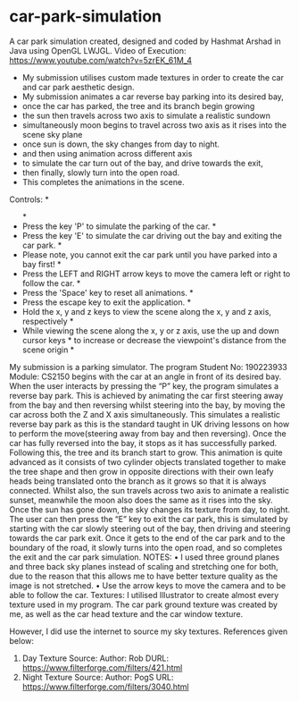 # car-park-simulation
A car park simulation created, designed and coded by Hashmat Arshad in Java using OpenGL LWJGL.
Video of Execution: https://www.youtube.com/watch?v=5zrEK_61M_4

* My submission utilises custom made textures in order to create the car and car park aesthetic design.
 * My submission animates a car reverse bay parking into its desired bay,
 * once the car has parked, the tree and its branch begin growing
 * the sun then travels across two axis to simulate a realistic sundown
 * simultaneously moon begins to travel across two axis as it rises into the scene sky plane
 * once sun is down, the sky changes from day to night.
 * and then using animation across different axis
 * to simulate the car turn out of the bay, and  drive towards the exit,
 * then finally, slowly turn into the open road.
 * This completes the animations in the scene.
 
  <p>Controls:
 * <ul>
 * <li>Press the key 'P' to simulate the parking of the car.
 * <li>Press the key 'E'  to simulate the car driving out the bay and exiting the car park.
 * <li>Please note, you cannot exit the car park until you have parked into a bay first!
 * <li>Press the LEFT and RIGHT arrow keys to move the camera left or right to follow the car.
 * <li>Press the 'Space' key to reset all animations.
 * <li>Press the escape key to exit the application.
 * <li>Hold the x, y and z keys to view the scene along the x, y and z axis, respectively
 * <li>While viewing the scene along the x, y or z axis, use the up and down cursor keys
 *      to increase or decrease the viewpoint's distance from the scene origin
 * </ul>
 
My submission is a parking simulator. The program Student No: 190223933 Module: CS2150
begins with the car at an angle in front of its desired bay. When the user interacts by pressing the “P” key, the program simulates a reverse bay park. This is achieved by animating the car first steering away from the bay and then reversing whilst steering into the bay, by moving the car across both the Z and X axis simultaneously. This simulates a realistic reverse bay park as this is the standard taught in UK driving lessons on how to perform the move(steering away from bay and then reversing). Once the car has fully reversed into the bay, it stops as it has successfully parked.
Following this, the tree and its branch start to grow. This animation is quite advanced as it consists of two cylinder objects translated together to make the tree shape and then grow in opposite directions with their own leafy heads being translated onto the branch as it grows so that it is always connected. Whilst also, the sun travels across two axis to animate a realistic sunset, meanwhile the moon also does the same as it rises into the sky. Once the sun has gone down, the sky changes its texture from day, to night.
The user can then press the “E” key to exit the car park, this is simulated by starting with the car slowly steering out of the bay, then driving and steering towards the car park exit. Once it gets to the end of the car park and to the boundary of the road, it slowly turns into the open road, and so completes the exit and the car park simulation.
NOTES:
• I used three ground planes and three back sky planes instead of scaling and stretching one for both, due to the reason that this allows me to have better texture quality as the image is not stretched.
• Use the arrow keys to move the camera and to be able to follow the car.
Textures: I utilised Illustrator to create almost every texture used in my program. The car park ground texture was created by me, as well as the car head texture and the car window texture.

However, I did use the internet to source my sky textures. References given below:
1. Day Texture Source: Author: Rob DURL: https://www.filterforge.com/filters/421.html
2. Night Texture Source: Author: PogS URL: https://www.filterforge.com/filters/3040.html
 

